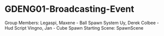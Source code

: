 # GDENG01-Broadcasting-Event
Group Members: 
Legaspi, Maxene - Ball Spawn System
Uy, Derek Colbee - Hud Script
Vingno, Jan - Cube Spawn 
Starting Scene: SpawnScene